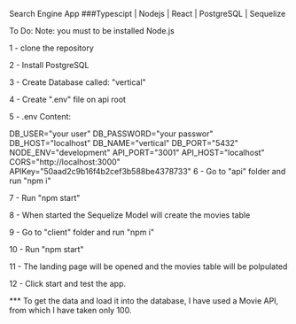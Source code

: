 Search Engine App
###Typescipt | Nodejs | React | PostgreSQL | Sequelize

To Do:
Note: you must to be installed Node.js

1 - clone the repository

2 - Install PostgreSQL

3 - Create Database called: "vertical"

4 - Create ".env" file on api root

5 - .env Content:

DB_USER="your user"
DB_PASSWORD="your passwor"
DB_HOST="localhost"
DB_NAME="vertical"
DB_PORT="5432"
NODE_ENV="development"
API_PORT="3001"
API_HOST="localhost"
CORS="http://localhost:3000"
APIKey="50aad2c9b16f4b2cef3b588be4378733"
6 - Go to "api" folder and run "npm i"

7 - Run "npm start"

8 - When started the Sequelize Model will create the movies table

9 - Go to "client" folder and run "npm i"

10 - Run "npm start"

11 - The landing page will be opened and the movies table will be polpulated

12 - Click start and test the app.

*** To get the data and load it into the database, I have used a Movie API, from which I have taken only 100.
